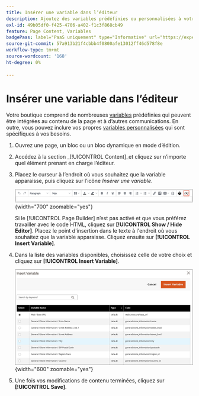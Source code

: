 ```yaml
---
title: Insérer une variable dans l’éditeur
description: Ajoutez des variables prédéfinies ou personnalisées à votre contenu dans l’éditeur de WYSIWYG.
exl-id: 49b05df0-f425-4706-a402-f1c3f868cb49
feature: Page Content, Variables
badgePaas: label="PaaS uniquement" type="Informative" url="https://experienceleague.adobe.com/en/docs/commerce/user-guides/product-solutions" tooltip="S’applique uniquement aux projets Adobe Commerce on Cloud (infrastructure PaaS gérée par Adobe) et aux projets On-premise."
source-git-commit: 57a913b21f4cbbb4f0800afe13012ff46d578f8e
workflow-type: tm+mt
source-wordcount: '168'
ht-degree: 0%

---
```


# Insérer une variable dans l’éditeur

Votre boutique comprend de nombreuses [variables](../systems/variables-predefined.md) prédéfinies qui peuvent être intégrées au contenu de la page et à d’autres communications. En outre, vous pouvez inclure vos propres [variables personnalisées](../systems/variables-custom.md) qui sont spécifiques à vos besoins.

1. Ouvrez une page, un bloc ou un bloc dynamique en mode d’édition.

1. Accédez à la section _[!UICONTROL Content]_et cliquez sur n’importe quel élément prenant en charge l’éditeur.

1. Placez le curseur à l’endroit où vous souhaitez que la variable apparaisse, puis cliquez sur l’icône _Insérer une variable_.

   ![Barre d’outils de l’éditeur - Insérer une variable](./assets/editor-toolbar-variable-button.png){width="700" zoomable="yes"}

   Si le [!UICONTROL Page Builder] n’est pas activé et que vous préférez travailler avec le code HTML, cliquez sur **[!UICONTROL Show / Hide Editor]**. Placez le point d&#39;insertion dans le texte à l&#39;endroit où vous souhaitez que la variable apparaisse. Cliquez ensuite sur **[!UICONTROL Insert Variable]**.

1. Dans la liste des variables disponibles, choisissez celle de votre choix et cliquez sur **[!UICONTROL Insert Variable]**.

   ![Page Insérer une variable](./assets/content-insert-variable.png){width="600" zoomable="yes"}

1. Une fois vos modifications de contenu terminées, cliquez sur **[!UICONTROL Save]**.
